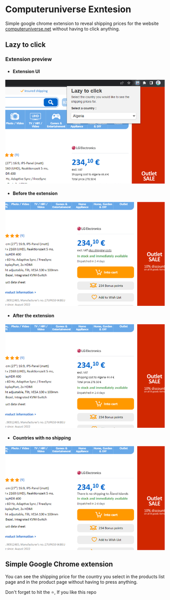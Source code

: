 # Computeruniverse Exntesion

Simple google chrome extension to reveal shipping prices for the website [computeruniverse.net](https://computeruniverse.net) without having to click anything.

## Lazy to click

### Extension preview

* #### Extension UI

![Extension preview image](screenshots/sc-1.png)

* #### Before the extension

![Extension preview image](screenshots/sc-2.png)

* #### After the extension

![Extension preview image](screenshots/sc-3.png)

* #### Countries with no shipping

![Extension preview image](screenshots/sc-4.png)

## Simple Google Chrome extension

You can see the shipping price for the country you select in the products list page and in the product page without having to press anything.

Don't forget to hit the ⭐, If you like this repo
